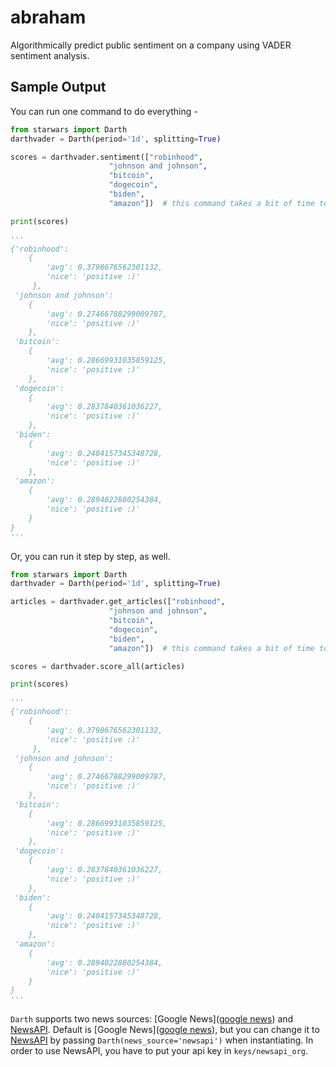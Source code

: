 # abraham

Algorithmically predict public sentiment on a company using VADER sentiment analysis.

## Sample Output

You can run one command to do everything -

```python
from starwars import Darth
darthvader = Darth(period='1d', splitting=True)

scores = darthvader.sentiment(["robinhood", 
                      "johnson and johnson", 
                      "bitcoin", 
                      "dogecoin", 
                      "biden",  
                      "amazon"])  # this command takes a bit of time to run because it has to download lots of articles

print(scores)

'''
{'robinhood': 
    {
        'avg': 0.3798676562301132, 
        'nice': 'positive :)'
     },
 'johnson and johnson': 
    {
        'avg': 0.27466788299009787, 
        'nice': 'positive :)'
    },
 'bitcoin': 
    {
        'avg': 0.28669931035859125, 
        'nice': 'positive :)'
    },
 'dogecoin': 
    {
        'avg': 0.2837840361036227, 
        'nice': 'positive :)'
    },
 'biden': 
    {
        'avg': 0.2404157345348728, 
        'nice': 'positive :)'
    },
 'amazon': 
    {
        'avg': 0.2894022880254384, 
        'nice': 'positive :)'
    }
}
'''
```

Or, you can run it step by step, as well.

```python
from starwars import Darth
darthvader = Darth(period='1d', splitting=True)

articles = darthvader.get_articles(["robinhood", 
                      "johnson and johnson", 
                      "bitcoin", 
                      "dogecoin", 
                      "biden",  
                      "amazon"])  # this command takes a bit of time to run because it has to download lots of articles

scores = darthvader.score_all(articles)

print(scores)

'''
{'robinhood': 
    {
        'avg': 0.3798676562301132, 
        'nice': 'positive :)'
     },
 'johnson and johnson': 
    {
        'avg': 0.27466788299009787, 
        'nice': 'positive :)'
    },
 'bitcoin': 
    {
        'avg': 0.28669931035859125, 
        'nice': 'positive :)'
    },
 'dogecoin': 
    {
        'avg': 0.2837840361036227, 
        'nice': 'positive :)'
    },
 'biden': 
    {
        'avg': 0.2404157345348728, 
        'nice': 'positive :)'
    },
 'amazon': 
    {
        'avg': 0.2894022880254384, 
        'nice': 'positive :)'
    }
}
'''
```

`Darth` supports two news sources: [Google News]([google news](https://news.google.com/)) and [NewsAPI](https://newsapi.org/). Default is [Google News]([google news](https://news.google.com/)), but you can change it to [NewsAPI](https://newsapi.org/) by passing `Darth(news_source='newsapi')` when instantiating. In order to use NewsAPI, you have to put your api key in `keys/newsapi_org`.
